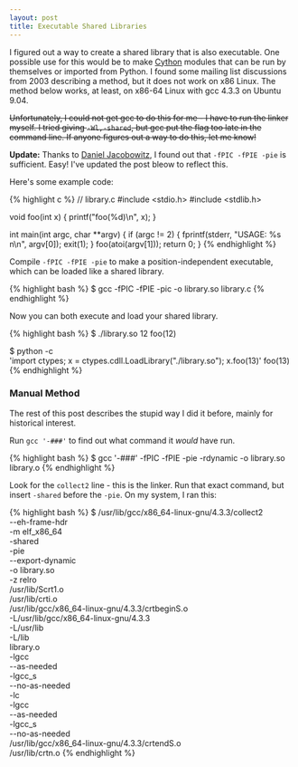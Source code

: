 ```yaml
---
layout: post
title: Executable Shared Libraries
---
```


I figured out a way to create a shared library that is also executable.  One
possible use for this would be to make [Cython](http://cython.org) modules
that can be run by themselves or imported from Python.  I found some mailing
list discussions from 2003 describing a method, but it does not work on x86
Linux.  The method below works, at least, on x86-64 Linux with gcc 4.3.3 on
Ubuntu 9.04.

~~Unfortunately, I could not get gcc to do this for me - I have to run the
linker myself.  I tried giving `-Wl,-shared`, but gcc put the flag
too late in the command line.  If anyone figures out a way to do this, let me
know!~~

**Update:** Thanks to [Daniel
Jacobowitz](http://sourceware.org/ml/binutils/2009-10/msg00088.html), I found
out that `-fPIC -fPIE -pie` is sufficient.  Easy!  I've updated the post bleow
to reflect this.

Here's some example code:

{% highlight c %}
// library.c
#include <stdio.h>
#include <stdlib.h>

void foo(int x) {
    printf("foo(%d)\n", x);
}

int main(int argc, char **argv) {
    if (argc != 2) {
        fprintf(stderr, "USAGE: %s n\n", argv[0]);
        exit(1);
    }
    foo(atoi(argv[1]));
    return 0;
}
{% endhighlight %}

Compile `-fPIC -fPIE -pie` to make a position-independent executable, which
can be loaded like a shared library.

{% highlight bash %}
$ gcc -fPIC -fPIE -pic -o library.so library.c
{% endhighlight %}

Now you can both execute and load your shared library.

{% highlight bash %}
$ ./library.so 12
foo(12)

$ python -c \
    'import ctypes; x = ctypes.cdll.LoadLibrary("./library.so"); x.foo(13)'
foo(13)
{% endhighlight %}

### Manual Method ###

The rest of this post describes the stupid way I did it before, mainly for
historical interest.

Run `gcc '-###'` to find out what command it *would* have run.

{% highlight bash %}
$ gcc '-###' -fPIC -fPIE -pie -rdynamic -o library.so library.o
{% endhighlight %}

Look for the `collect2` line - this is the linker.  Run that exact command,
but insert `-shared` before the `-pie`.  On my system, I ran this:

{% highlight bash %}
$ /usr/lib/gcc/x86_64-linux-gnu/4.3.3/collect2 \
    --eh-frame-hdr \
    -m elf_x86_64 \
    -shared \
    -pie \
    --export-dynamic \
    -o library.so \
    -z relro \
    /usr/lib/Scrt1.o \
    /usr/lib/crti.o \
    /usr/lib/gcc/x86_64-linux-gnu/4.3.3/crtbeginS.o \
    -L/usr/lib/gcc/x86_64-linux-gnu/4.3.3 \
    -L/usr/lib \
    -L/lib \
    library.o \
    -lgcc \
    --as-needed \
    -lgcc_s \
    --no-as-needed \
    -lc \
    -lgcc \
    --as-needed \
    -lgcc_s \
    --no-as-needed \
    /usr/lib/gcc/x86_64-linux-gnu/4.3.3/crtendS.o \
    /usr/lib/crtn.o
{% endhighlight %}

